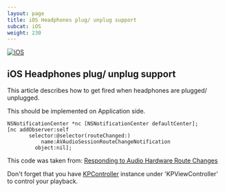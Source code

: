 ```yaml
---
layout: page
title: iOS Headphones plug/ unplug support
subcat: iOS
weight: 230
---
```


[![iOS](https://img.shields.io/badge/iOS-Supported-green.svg)](https://github.com/kaltura/player-sdk-native-ios) 

## iOS Headphones plug/ unplug support

This article describes how to get fired when headphones are plugged/ unplugged.

This should be implemented on Application side.

```objective_c 
NSNotificationCenter *nc [NSNotificationCenter defaultCenter];
[nc addObserver:self
       selector:@selector(routeChanged:)
           name:AVAudioSessionRouteChangeNotification
         object:nil];         
```

This code was taken from:
[Responding to Audio Hardware Route Changes](https://developer.apple.com/library/ios/documentation/Audio/Conceptual/AudioSessionProgrammingGuide/HandlingAudioHardwareRouteChanges/HandlingAudioHardwareRouteChanges.html)

Don't forget that you have [KPController](https://github.com/kaltura/player-sdk-native-ios/blob/master/KALTURAPlayerSDK/KPController.h) instance under 'KPViewController' to control your playback.


